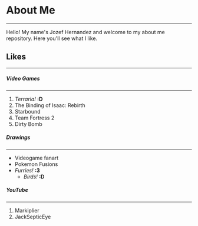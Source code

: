 # About Me
---
Hello! My name's Jozef Hernandez and welcome to my about me repository. Here you'll see what I like.

## Likes
---
##### Video Games
---
1. _Terraria!_ **:D**  
2. The Binding of Isaac: Rebirth  
3. Starbound  
4. Team Fortress 2  
5. Dirty Bomb  
##### Drawings
---
* Videogame fanart  
* Pokemon Fusions  
* _Furries!_ **:3**  
  * _Birds!_ **:D**  
##### YouTube
---
1. Markiplier  
2. JackSepticEye